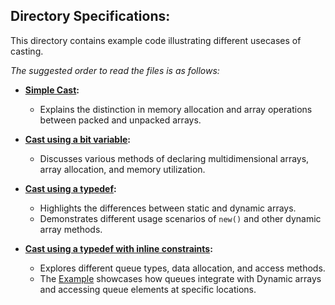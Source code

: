 ## Directory Specifications:

This directory contains example code illustrating different usecases of casting.

*The suggested order to read the files is as follows:*

- **[Simple Cast](simple_cast.sv):**
  - Explains the distinction in memory allocation and array operations between packed and unpacked arrays.

- **[Cast using a bit variable](using_bit_variable):**
  - Discusses various methods of declaring multidimensional arrays, array allocation, and memory utilization.

- **[Cast using a typedef](using_typedef):**
  - Highlights the differences between static and dynamic arrays.
  - Demonstrates different usage scenarios of `new()` and other dynamic array methods.
 
- **[Cast using a typedef with inline constraints](using_typedef_with_constraints):**
  - Explores different queue types, data allocation, and access methods.
  - The [Example](queue_and_DA.sv) showcases how queues integrate with Dynamic arrays and accessing queue elements at specific locations.

